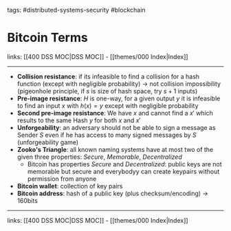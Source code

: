 tags: #distributed-systems-security  #blockchain

# Bitcoin Terms

links: [[400 DSS MOC|DSS MOC]] - [[themes/000 Index|Index]]

---

- **Collision resistance**: if its infeasible to find a collision for a hash function (except with negligible probability) $\rightarrow$ not collision impossibility (pigeonhole principle, if $s$ is size of hash space, try $s + 1$ inputs)
- **Pre-image resistance**: $H$ is one-way, for a given output $y$ it is infeasible to find an input $x$ with $h(x) = y$ except with negligible probability
- **Second pre-image resistance**: We have $x$ and cannot find a $x'$ which results to the same Hash $y$ for both $x$ and $x'$
- **Unforgeability**: an adversary should not be able to sign a message as Sender $S$ even if he has access to many signed messages by $S$ (unforgeability game)
- **Zooko's Triangle**: all known naming systems have at most two of the given three properties: *Secure*, *Memorable*, *Decentralized*
	- Bitcoin has properties *Secure* and *Decentralized*: public keys are not memorable but secure and everybodyy can create keypairs without permission from anyone
- **Bitcoin wallet**: collection of key pairs
- **Bitcoin address**: hash of a public key (plus checksum/encoding) $\rightarrow$ 160bits

---
links: [[400 DSS MOC|DSS MOC]] - [[themes/000 Index|Index]]